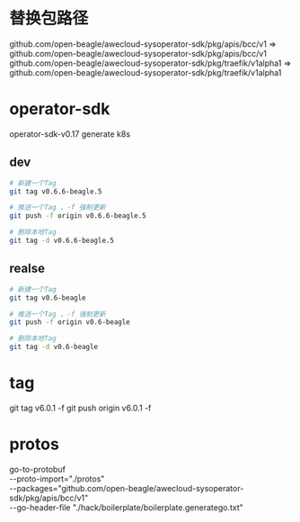 # 替换包路径
github.com/open-beagle/awecloud-sysoperator-sdk/pkg/apis/bcc/v1 => github.com/open-beagle/awecloud-sysoperator-sdk/pkg/apis/bcc/v1
github.com/open-beagle/awecloud-sysoperator-sdk/pkg/traefik/v1alpha1 => github.com/open-beagle/awecloud-sysoperator-sdk/pkg/traefik/v1alpha1


# operator-sdk
operator-sdk-v0.17 generate k8s


## dev

```bash
# 新建一个Tag
git tag v0.6.6-beagle.5

# 推送一个Tag ，-f 强制更新
git push -f origin v0.6.6-beagle.5

# 删除本地Tag
git tag -d v0.6.6-beagle.5
```

## realse

```bash
# 新建一个Tag
git tag v0.6-beagle

# 推送一个Tag ，-f 强制更新
git push -f origin v0.6-beagle

# 删除本地Tag
git tag -d v0.6-beagle
```

# tag
git tag v6.0.1 -f
git push origin v6.0.1 -f

# protos
go-to-protobuf \
  --proto-import="./protos" \
  --packages="github.com/open-beagle/awecloud-sysoperator-sdk/pkg/apis/bcc/v1" \
  --go-header-file "./hack/boilerplate/boilerplate.generatego.txt"